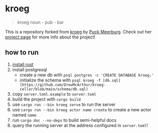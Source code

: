 # kroeg

> kroeg noun \- pub \- bar

This is a repository forked from [kroeg](https://puck.moe/git/kroeg/kroeg) by [Puck Meerburg](https://puck.moe).  Check out her [project page](https://puckipedia.com/kroeg) for more info about the project!

## how to run

1. [install rust](https://www.rust-lang.org/tools/install)
2. install postgresql
   - create a new db with `psql postgres -c 'CREATE DATABASE kroeg;'`
   - initialize the schema with `psql kroeg -f [db.sql](https://github.com/DrewMcArthur/kroeg-cellar/blob/main/schema/db.sql)` 
3. copy `server.toml.example` to `server.toml`
4. build the project with `cargo build` 
5. use `cargo run --bin kroeg serve` to run the server
6. use `cargo run --bin kroeg actor name create` to create a new actor named `name`
7. run `cargo doc --no-deps` to build semi-helpful docs
8. query the running server at the address configured in `server.toml`!
